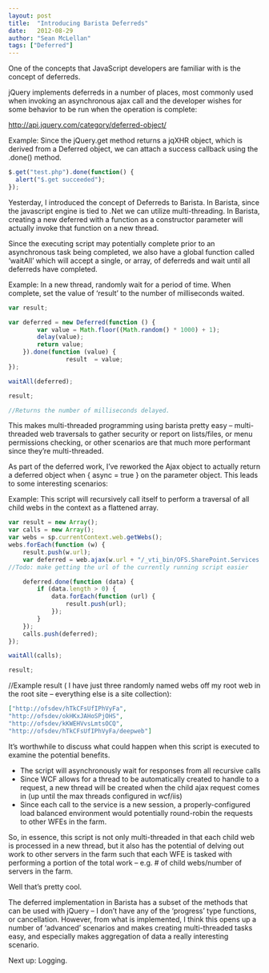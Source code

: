 ```yaml
---
layout: post
title:  "Introducing Barista Deferreds"
date:   2012-08-29
author: "Sean McLellan"
tags: ["Deferred"]
---
```


One of the concepts that JavaScript developers are familiar with is the concept of deferreds.

jQuery implements deferreds in a number of places, most commonly used when invoking an asynchronous ajax call and the developer wishes for some behavior to be run when the operation is complete:

http://api.jquery.com/category/deferred-object/

Example: Since the jQuery.get method returns a jqXHR object, which is derived from a Deferred object, we can attach a success callback using the .done() method.

```javascript
$.get("test.php").done(function() { 
  alert("$.get succeeded"); 
});
```


Yesterday, I introduced the concept of Deferreds to Barista. In Barista, since the javascript engine is tied to .Net we can utilize multi-threading. In Barista, creating a new deferred with a function as a constructor parameter will actually invoke that function on a new thread.

Since the executing script may potentially complete prior to an asynchronous task being completed, we also have a global function called ‘waitAll’ which will accept a single, or array, of deferreds and wait until all deferreds have completed.

Example: In a new thread, randomly wait for a period of time. When complete, set the value of ‘result’ to the number of milliseconds waited.

```javascript
var result;

var deferred = new Deferred(function () {
        var value = Math.floor((Math.random() * 1000) + 1);
        delay(value);
        return value;
    }).done(function (value) {
                result  = value;
});

waitAll(deferred);

result;

//Returns the number of milliseconds delayed.
```

This makes multi-threaded programming using barista pretty easy – multi-threaded web traversals to gather security or report on lists/files, or menu permissions checking, or other scenarios are that much more performant since they’re multi-threaded.


As part of the deferred work, I’ve reworked the Ajax object to actually return a deferred object when { async = true } on the parameter object. This leads to some interesting scenarios:


Example: This script will recursively call itself to perform a traversal of all child webs in the context as a flattened array.

```javascript
var result = new Array();
var calls = new Array();
var webs = sp.currentContext.web.getWebs();
webs.forEach(function (w) {
    result.push(w.url);
    var deferred = web.ajax(w.url + "/_vti_bin/OFS.SharePoint.Services.Rest/Barista.svc/eval?c=" + encodeURIComponent("/_layouts/OFS.SharePoint.Services.UnitTests/Content/Barista_RecursiveWebsRetrieval.js"), { useDefaultCredentials: true, async: true });
//Todo: make getting the url of the currently running script easier

    deferred.done(function (data) {
        if (data.length > 0) {
            data.forEach(function (url) {
                result.push(url);
            });
        }
    });
    calls.push(deferred);
});

waitAll(calls);

result;
```

//Example result ( I have just three randomly named webs off my root web in the root site – everything else is a site collection):

```json
["http://ofsdev/hTkCFsUfIPhVyFa",
"http://ofsdev/okHKxJAHoSPjOHS",
"http://ofsdev/kKWEHVvsLmtsOCQ",
"http://ofsdev/hTkCFsUfIPhVyFa/deepweb"]
```

It’s worthwhile to discuss what could happen when this script is executed to examine the potential benefits.

* The script will asynchronously wait for responses from all recursive calls
* Since WCF allows for a thread to be automatically created to handle to a request, a new thread will be created when the child ajax request comes in (up until the max threads configured in wcf/iis)
* Since each call to the service is a new session, a properly-configured load balanced environment would potentially round-robin the requests to other WFEs in the farm.

So, in essence, this script is not only multi-threaded in that each child web is processed in a new thread, but it also has the potential of delving out work to other servers in the farm such that each WFE is tasked with performing a portion of the total work – e.g. # of child webs/number of servers in the farm.

Well that’s pretty cool.

The deferred implementation in Barista has a subset of the methods that can be used with jQuery – I don’t have any of the ‘progress’ type functions, or cancellation. However, from what is implemented, I think this opens up a number of ‘advanced’ scenarios and makes creating multi-threaded tasks easy, and especially makes aggregation of data a really interesting scenario.

Next up: Logging.